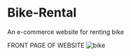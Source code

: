 # Bike-Rental
An e-commerce website for renting bike

FRONT PAGE OF WEBSITE
![bike](https://user-images.githubusercontent.com/74761614/104839164-6e869180-58e5-11eb-9d22-72c2fc95b477.jpeg)

